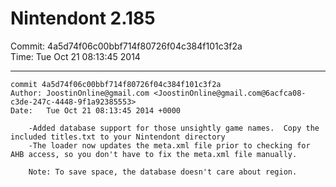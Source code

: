 # Nintendont 2.185
Commit: 4a5d74f06c00bbf714f80726f04c384f101c3f2a  
Time: Tue Oct 21 08:13:45 2014   

-----

```
commit 4a5d74f06c00bbf714f80726f04c384f101c3f2a
Author: JoostinOnline@gmail.com <JoostinOnline@gmail.com@6acfca08-c3de-247c-4448-9f1a92385553>
Date:   Tue Oct 21 08:13:45 2014 +0000

    -Added database support for those unsightly game names.  Copy the included titles.txt to your Nintendont directory
    -The loader now updates the meta.xml file prior to checking for AHB access, so you don't have to fix the meta.xml file manually.
    
    Note: To save space, the database doesn't care about region.
```
